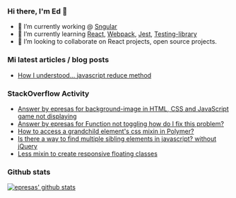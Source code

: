 ### Hi there, I'm Ed 👋

- 🔭 I’m currently working @ [Sngular](https://www.sngular.com/)
- 🌱 I’m currently learning [React](https://reactjs.org/), [Webpack](https://webpack.js.org/), [Jest](https://jestjs.io/), [Testing-library](https://testing-library.com/)
- 👯 I’m looking to collaborate on React projects, open source projects.
<!--
**epresas/epresas** is a ✨ _special_ ✨ repository because its `README.md` (this file) appears on your GitHub profile.

Here are some ideas to get you started:

- 🤔 I’m looking for help with ...
- 💬 Ask me about ...
- 📫 How to reach me: ...
- 😄 Pronouns: ...
- ⚡ Fun fact: ...
-->

### Mi latest articles / blog posts
<!-- BLOG-POST-LIST:START -->
- [How I understood... javascript reduce method](https://dev.to/epresas/how-i-understood-javascript-reduce-method-1jbp)
<!-- BLOG-POST-LIST:END -->

### StackOverflow Activity
<!-- STACKOVERFLOW:START -->
- [Answer by epresas for background-image in HTML, CSS and JavaScript game not displaying](https://stackoverflow.com/questions/66062878/background-image-in-html-css-and-javascript-game-not-displaying/66063995#66063995)
- [Answer by epresas for Function not toggling how do I fix this problem?](https://stackoverflow.com/questions/66062757/function-not-toggling-how-do-i-fix-this-problem/66062912#66062912)
- [How to access a grandchild element's css mixin in Polymer?](https://stackoverflow.com/questions/57691152/how-to-access-a-grandchild-elements-css-mixin-in-polymer)
- [Is there a way to find multiple sibling elements in javascript? without jQuery](https://stackoverflow.com/questions/54803216/is-there-a-way-to-find-multiple-sibling-elements-in-javascript-without-jquery)
- [Less mixin to create responsive floating classes](https://stackoverflow.com/questions/53478043/less-mixin-to-create-responsive-floating-classes)
<!-- STACKOVERFLOW:END -->

### Github stats
[![epresas' github stats](https://github-readme-stats.vercel.app/api?username=epresas&show_icons=true&theme=synthwave)](https://github.com/anuraghazra/github-readme-stats)